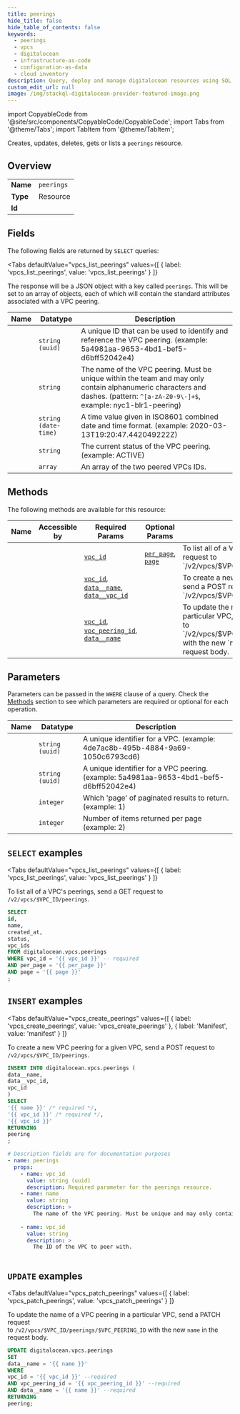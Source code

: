 ```yaml
--- 
title: peerings
hide_title: false
hide_table_of_contents: false
keywords:
  - peerings
  - vpcs
  - digitalocean
  - infrastructure-as-code
  - configuration-as-data
  - cloud inventory
description: Query, deploy and manage digitalocean resources using SQL
custom_edit_url: null
image: /img/stackql-digitalocean-provider-featured-image.png
---
```


import CopyableCode from '@site/src/components/CopyableCode/CopyableCode';
import Tabs from '@theme/Tabs';
import TabItem from '@theme/TabItem';

Creates, updates, deletes, gets or lists a <code>peerings</code> resource.

## Overview
<table><tbody>
<tr><td><b>Name</b></td><td><code>peerings</code></td></tr>
<tr><td><b>Type</b></td><td>Resource</td></tr>
<tr><td><b>Id</b></td><td><CopyableCode code="digitalocean.vpcs.peerings" /></td></tr>
</tbody></table>

## Fields

The following fields are returned by `SELECT` queries:

<Tabs
    defaultValue="vpcs_list_peerings"
    values={[
        { label: 'vpcs_list_peerings', value: 'vpcs_list_peerings' }
    ]}
>
<TabItem value="vpcs_list_peerings">

The response will be a JSON object with a key called `peerings`. This  will be set to an array of objects, each of which will contain the standard  attributes associated with a VPC peering.

<table>
<thead>
    <tr>
    <th>Name</th>
    <th>Datatype</th>
    <th>Description</th>
    </tr>
</thead>
<tbody>
<tr>
    <td><CopyableCode code="id" /></td>
    <td><code>string (uuid)</code></td>
    <td>A unique ID that can be used to identify and reference the VPC peering. (example: 5a4981aa-9653-4bd1-bef5-d6bff52042e4)</td>
</tr>
<tr>
    <td><CopyableCode code="name" /></td>
    <td><code>string</code></td>
    <td>The name of the VPC peering. Must be unique within the team and may only contain alphanumeric characters and dashes. (pattern: <code>^[a-zA-Z0-9\-]+$</code>, example: nyc1-blr1-peering)</td>
</tr>
<tr>
    <td><CopyableCode code="created_at" /></td>
    <td><code>string (date-time)</code></td>
    <td>A time value given in ISO8601 combined date and time format. (example: 2020-03-13T19:20:47.442049222Z)</td>
</tr>
<tr>
    <td><CopyableCode code="status" /></td>
    <td><code>string</code></td>
    <td>The current status of the VPC peering. (example: ACTIVE)</td>
</tr>
<tr>
    <td><CopyableCode code="vpc_ids" /></td>
    <td><code>array</code></td>
    <td>An array of the two peered VPCs IDs.</td>
</tr>
</tbody>
</table>
</TabItem>
</Tabs>

## Methods

The following methods are available for this resource:

<table>
<thead>
    <tr>
    <th>Name</th>
    <th>Accessible by</th>
    <th>Required Params</th>
    <th>Optional Params</th>
    <th>Description</th>
    </tr>
</thead>
<tbody>
<tr>
    <td><a href="#vpcs_list_peerings"><CopyableCode code="vpcs_list_peerings" /></a></td>
    <td><CopyableCode code="select" /></td>
    <td><a href="#parameter-vpc_id"><code>vpc_id</code></a></td>
    <td><a href="#parameter-per_page"><code>per_page</code></a>, <a href="#parameter-page"><code>page</code></a></td>
    <td>To list all of a VPC's peerings, send a GET request to<br />`/v2/vpcs/$VPC_ID/peerings`.<br /></td>
</tr>
<tr>
    <td><a href="#vpcs_create_peerings"><CopyableCode code="vpcs_create_peerings" /></a></td>
    <td><CopyableCode code="insert" /></td>
    <td><a href="#parameter-vpc_id"><code>vpc_id</code></a>, <a href="#parameter-data__name"><code>data__name</code></a>, <a href="#parameter-data__vpc_id"><code>data__vpc_id</code></a></td>
    <td></td>
    <td>To create a new VPC peering for a given VPC, send a POST request to<br />`/v2/vpcs/$VPC_ID/peerings`.<br /></td>
</tr>
<tr>
    <td><a href="#vpcs_patch_peerings"><CopyableCode code="vpcs_patch_peerings" /></a></td>
    <td><CopyableCode code="update" /></td>
    <td><a href="#parameter-vpc_id"><code>vpc_id</code></a>, <a href="#parameter-vpc_peering_id"><code>vpc_peering_id</code></a>, <a href="#parameter-data__name"><code>data__name</code></a></td>
    <td></td>
    <td>To update the name of a VPC peering in a particular VPC, send a PATCH request <br />to `/v2/vpcs/$VPC_ID/peerings/$VPC_PEERING_ID` with the new `name` in the <br />request body.<br /></td>
</tr>
</tbody>
</table>

## Parameters

Parameters can be passed in the `WHERE` clause of a query. Check the [Methods](#methods) section to see which parameters are required or optional for each operation.

<table>
<thead>
    <tr>
    <th>Name</th>
    <th>Datatype</th>
    <th>Description</th>
    </tr>
</thead>
<tbody>
<tr id="parameter-vpc_id">
    <td><CopyableCode code="vpc_id" /></td>
    <td><code>string (uuid)</code></td>
    <td>A unique identifier for a VPC. (example: 4de7ac8b-495b-4884-9a69-1050c6793cd6)</td>
</tr>
<tr id="parameter-vpc_peering_id">
    <td><CopyableCode code="vpc_peering_id" /></td>
    <td><code>string (uuid)</code></td>
    <td>A unique identifier for a VPC peering. (example: 5a4981aa-9653-4bd1-bef5-d6bff52042e4)</td>
</tr>
<tr id="parameter-page">
    <td><CopyableCode code="page" /></td>
    <td><code>integer</code></td>
    <td>Which 'page' of paginated results to return. (example: 1)</td>
</tr>
<tr id="parameter-per_page">
    <td><CopyableCode code="per_page" /></td>
    <td><code>integer</code></td>
    <td>Number of items returned per page (example: 2)</td>
</tr>
</tbody>
</table>

## `SELECT` examples

<Tabs
    defaultValue="vpcs_list_peerings"
    values={[
        { label: 'vpcs_list_peerings', value: 'vpcs_list_peerings' }
    ]}
>
<TabItem value="vpcs_list_peerings">

To list all of a VPC's peerings, send a GET request to<br />`/v2/vpcs/$VPC_ID/peerings`.<br />

```sql
SELECT
id,
name,
created_at,
status,
vpc_ids
FROM digitalocean.vpcs.peerings
WHERE vpc_id = '{{ vpc_id }}' -- required
AND per_page = '{{ per_page }}'
AND page = '{{ page }}'
;
```
</TabItem>
</Tabs>


## `INSERT` examples

<Tabs
    defaultValue="vpcs_create_peerings"
    values={[
        { label: 'vpcs_create_peerings', value: 'vpcs_create_peerings' },
        { label: 'Manifest', value: 'manifest' }
    ]}
>
<TabItem value="vpcs_create_peerings">

To create a new VPC peering for a given VPC, send a POST request to<br />`/v2/vpcs/$VPC_ID/peerings`.<br />

```sql
INSERT INTO digitalocean.vpcs.peerings (
data__name,
data__vpc_id,
vpc_id
)
SELECT 
'{{ name }}' /* required */,
'{{ vpc_id }}' /* required */,
'{{ vpc_id }}'
RETURNING
peering
;
```
</TabItem>
<TabItem value="manifest">

```yaml
# Description fields are for documentation purposes
- name: peerings
  props:
    - name: vpc_id
      value: string (uuid)
      description: Required parameter for the peerings resource.
    - name: name
      value: string
      description: >
        The name of the VPC peering. Must be unique and may only contain alphanumeric characters, dashes, and periods.
        
    - name: vpc_id
      value: string
      description: >
        The ID of the VPC to peer with.
        
```
</TabItem>
</Tabs>


## `UPDATE` examples

<Tabs
    defaultValue="vpcs_patch_peerings"
    values={[
        { label: 'vpcs_patch_peerings', value: 'vpcs_patch_peerings' }
    ]}
>
<TabItem value="vpcs_patch_peerings">

To update the name of a VPC peering in a particular VPC, send a PATCH request <br />to `/v2/vpcs/$VPC_ID/peerings/$VPC_PEERING_ID` with the new `name` in the <br />request body.<br />

```sql
UPDATE digitalocean.vpcs.peerings
SET 
data__name = '{{ name }}'
WHERE 
vpc_id = '{{ vpc_id }}' --required
AND vpc_peering_id = '{{ vpc_peering_id }}' --required
AND data__name = '{{ name }}' --required
RETURNING
peering;
```
</TabItem>
</Tabs>
